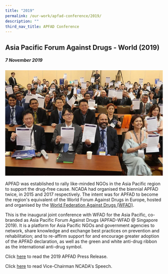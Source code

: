 ```yaml
---
title: "2019"
permalink: /our-work/apfad-conference/2019/
description: ""
third_nav_title: APFAD Conference
---
```

## Asia Pacific Forum Against Drugs - World (2019)

##### 7 November 2019

![](/images/APFAD/2019%20Group%20Photo.png)

APFAD was established to rally like-minded NGOs in the Asia Pacific region to support the drug-free cause. NCADA had organised the biennial APFAD twice, in 2015 and 2017 respectively. The intent was for APFAD to become the region's equivalent of the World Forum Against Drugs in Europe, hosted and organised by the [World Federation Against Drugs (WFAD)](https://safe.menlosecurity.com/https://www.wfad.se/).  
  
This is the inaugural joint conference with WFAD for the Asia Pacific, co-branded as Asia Pacific Forum Against Drugs (APFAD-WFAD @ Singapore 2019). It is a platform for Asia Pacific NGOs and government agencies to network, share knowledge and exchange best practices on prevention and rehabilitation; and to re-affirm support for and encourage greater adoption of the APFAD declaration, as well as the green and white anti-drug ribbon as the international anti-drug symbol.

Click [here](/files/APFAD%202019%20Press%20Release.pdf) to read the 2019 APFAD Press Release.

Click [here](/files/APFAD%202019%20Vice-Chairman%20Speech.pdf) to read Vice-Chairman NCADA's Speech.